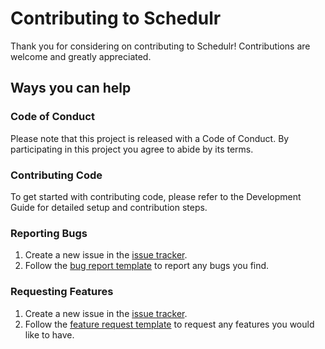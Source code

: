 # Contributing to Schedulr
Thank you for considering on contributing to Schedulr! Contributions are welcome and greatly appreciated.

## Ways you can help
### Code of Conduct
Please note that this project is released with a Code of Conduct. By participating in this project you agree to abide by its terms.

### Contributing Code
To get started with contributing code, please refer to the Development Guide for detailed setup and contribution steps.

### Reporting Bugs
1. Create a new issue in the [issue tracker](https://github.com/sycanz04/schedulr/issues).
2. Follow the [bug report template](https://github.com/sycanz04/schedulr/blob/main/.github/ISSUE_TEMPLATE/bug_report.md) to report any bugs you find.

### Requesting Features
1. Create a new issue in the [issue tracker](https://github.com/sycanz04/schedulr/issues).
2. Follow the [feature request template](https://github.com/sycanz04/schedulr/blob/main/.github/ISSUE_TEMPLATE/feature_request.md) to request any features you would like to have.
